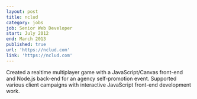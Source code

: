 ```yaml
---
layout: post
title: nclud
category: jobs
job: Senior Web Developer
start: July 2012
end: March 2013
published: true
url: 'https://nclud.com'
link: 'https://nclud.com'
---
```


Created a realtime multiplayer game with a JavaScript/Canvas front-end and Node.js back-end for an agency self-promotion event. Supported various client campaigns with interactive JavaScript front-end development work.
